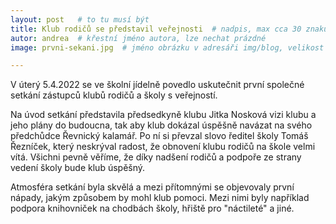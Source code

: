 ```yaml
---
layout: post   # to tu musí být
title: Klub rodičů se představil veřejnosti  # nadpis, max cca 30 znaků (vyzkoušet)
autor: andrea  # křestní jméno autora, lze nechat prázdné
image: prvni-sekani.jpg  # jméno obrázku v adresáři img/blog, velikost 900x600

---
```

V úterý 5.4.2022 se ve školní jídelně povedlo uskutečnit první společné setkání zástupců klubů rodičů a školy s veřejností.

<!--vice-->

Na úvod setkání představila předsedkyně klubu Jitka Nosková vizi klubu a jeho plány do budoucna, tak aby klub dokázal úspěšně navázat na svého předchůdce Řevnický kalamář. 
Po ní si převzal slovo ředitel školy Tomáš Řezníček, který neskrýval radost, že obnovení klubu rodičů na škole velmi vítá. Všichni pevně věříme, že díky nadšení rodičů a podpoře ze strany
vedení školy bude klub úspěšný. 

Atmosféra setkání byla skvělá a mezi přítomnými se objevovaly první nápady, jakým způsobem by mohl klub pomoci. Mezi nimi byly například podpora knihovniček na chodbách školy, hřiště pro "náctileté" a jiné.





<!--quote-->
